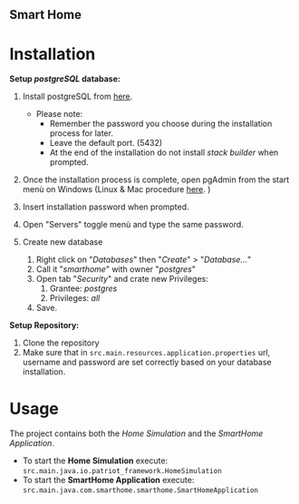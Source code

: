Smart Home
----------

# Installation
**Setup _postgreSQL_ database:**

1. Install postgreSQL from [here](https://www.enterprisedb.com/downloads/postgres-postgresql-downloads). 
   - Please note: 
     - Remember the password you choose during the installation process for later.
     - Leave the default port. (5432)
     - At the end of the installation do not install _stack builder_ when prompted.

2. Once the installation process is complete, open pgAdmin from the start menù on Windows (Linux & Mac procedure [here](https://www.enterprisedb.com/postgres-tutorials/connecting-postgresql-using-psql-and-pgadmin).
   )
3. Insert installation password when prompted. 
4. Open "Servers" toggle menù and type the same password.
5. Create new database 
   1. Right click on "_Databases_" then "_Create_" > "_Database..._"
   2. Call it "_smarthome_" with owner "_postgres_"
   4. Open tab "_Security_" and crate new Privileges: 
      1. Grantee: _postgres_ 
      2. Privileges: _all_
   5. Save.
   
**Setup Repository:**
1. Clone the repository
2. Make sure that in `src.main.resources.application.properties` url, username and password are set correctly based on your database installation.

# Usage
The project contains both the _Home Simulation_ and the _SmartHome Application_.
- To start the **Home Simulation** execute: `src.main.java.io.patriot_framework.HomeSimulation`
- To start the **SmartHome Application** execute: `src.main.java.com.smarthome.smarthome.SmartHomeApplication`